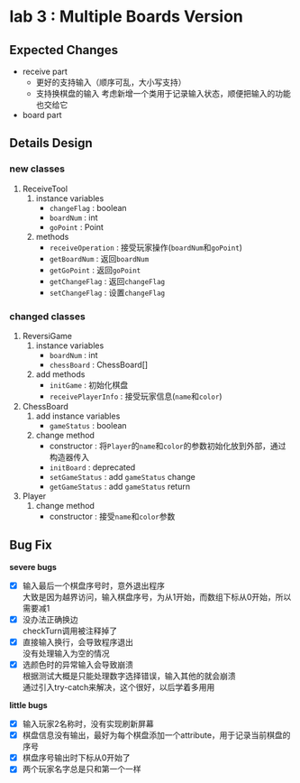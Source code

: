 # lab 3 : Multiple Boards Version

## Expected Changes

- receive part
    - 更好的支持输入（顺序可乱，大小写支持）
    - 支持换棋盘的输入
    考虑新增一个类用于记录输入状态，顺便把输入的功能也交给它
- board part

## Details Design

### new classes

1. ReceiveTool
    1. instance variables
        - `changeFlag` : boolean
        - `boardNum` : int
        - `goPoint` : Point
    2. methods
        - `receiveOperation` : 接受玩家操作(`boardNum`和`goPoint`)
        - `getBoardNum` : 返回`boardNum`
        - `getGoPoint` : 返回`goPoint`
        - `getChangeFlag` : 返回`changeFlag`
        - `setChangeFlag` : 设置`changeFlag`

### changed classes

1. ReversiGame
    1. instance variables
        - `boardNum` : int
        - `chessBoard` : ChessBoard[]
    2. add methods
        - `initGame` : 初始化棋盘
        - `receivePlayerInfo` : 接受玩家信息(`name`和`color`)
2. ChessBoard
    1. add instance variables
        - `gameStatus` : boolean
    2. change method
        - constructor : 将`Player`的`name`和`color`的参数初始化放到外部，通过构造器传入
        - `initBoard` : deprecated
        - `setGameStatus` : add `gameStatus` change
        - `getGameStatus` : add `gameStatus` return
3. Player
    1. change method
        - constructor : 接受`name`和`color`参数

## Bug Fix

**severe bugs**  

- [x] 输入最后一个棋盘序号时，意外退出程序  
    大致是因为越界访问，输入棋盘序号，为从1开始，而数组下标从0开始，所以需要减1
- [x] 没办法正确换边  
    checkTurn调用被注释掉了
- [x] 直接输入换行，会导致程序退出  
    没有处理输入为空的情况
- [x] 选颜色时的异常输入会导致崩溃  
    根据测试大概是只能处理数字选择错误，输入其他的就会崩溃  
    通过引入try-catch来解决，这个很好，以后学着多用用  

**little bugs**  

- [x] 输入玩家2名称时，没有实现刷新屏幕
- [x] 棋盘信息没有输出，最好为每个棋盘添加一个attribute，用于记录当前棋盘的序号
- [x] 棋盘序号输出时下标从0开始了
- [x] 两个玩家名字总是只和第一个一样
